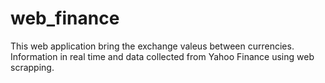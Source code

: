# web_finance
 
 This web application bring the exchange valeus between currencies. Information in real time and data collected from Yahoo Finance using web scrapping.
